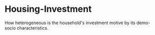 # Housing-Investment
How heterogeneous is the household's investment motive by its demo-socio characteristics.
